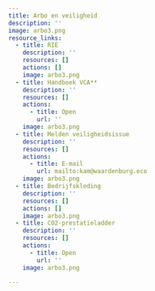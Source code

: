 ```yaml
---
title: Arbo en veiligheid
description: ''
image: arbo3.png
resource_links:
  - title: RIE
    description: ''
    resources: []
    actions: []
    image: arbo3.png
  - title: Handboek VCA**
    description: ''
    resources: []
    actions:
      - title: Open
        url: ''
    image: arbo3.png
  - title: Melden veiligheidsissue
    description: ''
    resources: []
    actions:
      - title: E-mail
        url: mailto:kam@waardenburg.eco
    image: arbo3.png
  - title: Bedrijfskleding
    description: ''
    resources: []
    actions: []
    image: arbo3.png
  - title: CO2-prestatieladder
    description: ''
    resources: []
    actions:
      - title: Open
        url: ''
    image: arbo3.png

---
```











